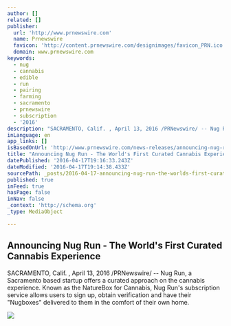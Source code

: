 ```yaml
---
author: []
related: []
publisher:
  url: 'http://www.prnewswire.com'
  name: Prnewswire
  favicon: 'http://content.prnewswire.com/designimages/favicon_PRN.ico'
  domain: www.prnewswire.com
keywords:
  - nug
  - cannabis
  - edible
  - run
  - pairing
  - farming
  - sacramento
  - prnewswire
  - subscription
  - '2016'
description: "SACRAMENTO, Calif. , April 13, 2016 /PRNewswire/ -- Nug Run, a Sacramento based startup offers a curated approach on the cannabis experience. Known as the NatureBox for Cannabis, Nug Run's subscription service allows users to sign up, obtain verification and have their \"Nugboxes\" delivered to them in the comfort of their own home."
inLanguage: en
app_links: []
isBasedOnUrl: 'http://www.prnewswire.com/news-releases/announcing-nug-run--the-worlds-first-curated-cannabis-experience-300251014.html'
title: "Announcing Nug Run - The World's First Curated Cannabis Experience"
datePublished: '2016-04-17T19:16:33.243Z'
dateModified: '2016-04-17T19:14:38.433Z'
sourcePath: _posts/2016-04-17-announcing-nug-run-the-worlds-first-curated-cannabis-expe.md
published: true
inFeed: true
hasPage: false
inNav: false
_context: 'http://schema.org'
_type: MediaObject

---
```

<article style=""><h1>Announcing Nug Run - The World's First Curated Cannabis Experience</h1><p>SACRAMENTO, Calif. , April 13, 2016 /PRNewswire/ -- Nug Run, a Sacramento based startup offers a curated approach on the cannabis experience. Known as the NatureBox for Cannabis, Nug Run's subscription service allows users to sign up, obtain verification and have their "Nugboxes" delivered to them in the comfort of their own home.</p><img src="https://photos.prnewswire.com/prnvar/20160413/354899?max=1600" /></article>